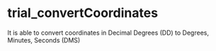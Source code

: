 # trial_convertCoordinates
 It is able to convert coordinates in Decimal Degrees (DD) to Degrees, Minutes, Seconds (DMS)
